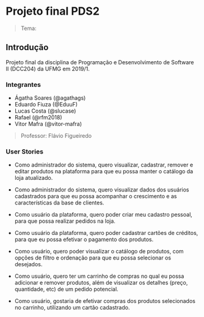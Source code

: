 # Projeto final PDS2

> Tema: 

## Introdução

Projeto final da disciplina de Programação e Desenvolvimento de Software II (DCC204) da UFMG em 2019/1.

### Integrantes

- Ágatha Soares (@agathags)
- Eduardo Fiuza (@EduuF)
- Lucas Costa (@slucase)
- Rafael (@rfm2018)
- Vitor Mafra (@vitor-mafra)

> Professor: Flávio Figueiredo

### User Stories

- Como administrador do sistema, quero visualizar, cadastrar, remover e editar produtos na plataforma para que eu possa manter o catálogo da loja atualizado.

- Como administrador do sistema, quero visualizar dados dos usuários cadastrados para que eu possa acompanhar o crescimento e as características da base de clientes.

- Como usuário da plataforma, quero poder criar meu cadastro pessoal, para que possa realizar pedidos na loja.

- Como usuário da plataforma, quero poder cadastrar cartões de créditos, para que eu possa efetivar o pagamento dos produtos.

- Como usuário, quero poder visualizar o catálogo de produtos, com opções de filtro e ordenação para que eu possa selecionar os desejados.

- Como usuário, quero ter um carrinho de compras no qual eu possa adicionar e remover produtos, além de visualizar os detalhes (preço, quantidade, etc) de um pedido potencial.

- Como usuário, gostaria de efetivar compras dos produtos selecionados no carrinho, utilizando um cartão cadastrado.